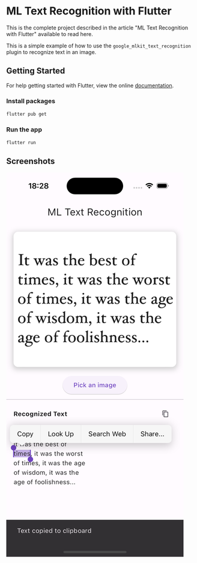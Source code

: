 # ML Text Recognition with Flutter

This is the complete project described in the article "ML Text Recognition with Flutter" available to read here.

This is a simple example of how to use the `google_mlkit_text_recognition` plugin to recognize text in an image.

## Getting Started

For help getting started with Flutter, view the online [documentation](https://flutter.io/).

### Install packages

```bash
flutter pub get
```

### Run the app

```bash
flutter run
```

## Screenshots

![Screenshot](assets/img/screentshot.png)